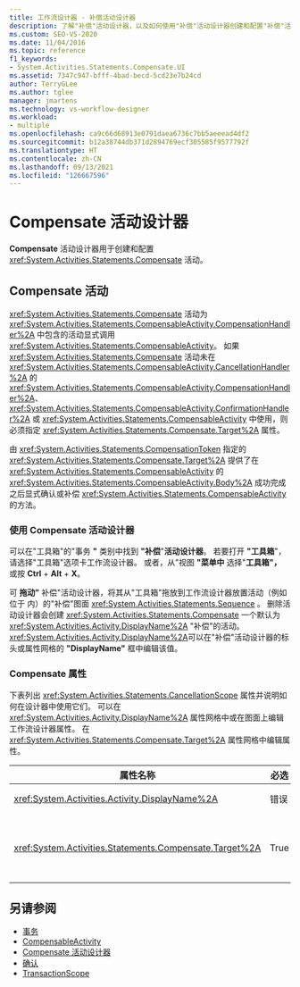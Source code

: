 ```yaml
---
title: 工作流设计器 - 补偿活动设计器
description: 了解"补偿"活动设计器，以及如何使用"补偿"活动设计器创建和配置"补偿"活动。
ms.custom: SEO-VS-2020
ms.date: 11/04/2016
ms.topic: reference
f1_keywords:
- System.Activities.Statements.Compensate.UI
ms.assetid: 7347c947-bfff-4bad-becd-5cd23e7b24cd
author: TerryGLee
ms.author: tglee
manager: jmartens
ms.technology: vs-workflow-designer
ms.workload:
- multiple
ms.openlocfilehash: ca9c66d68913e0791daea6736c7bb5aeeead4df2
ms.sourcegitcommit: b12a38744db371d2894769ecf305585f9577792f
ms.translationtype: HT
ms.contentlocale: zh-CN
ms.lasthandoff: 09/13/2021
ms.locfileid: "126667596"
---
```

# <a name="compensate-activity-designer"></a>Compensate 活动设计器

**Compensate** 活动设计器用于创建和配置 <xref:System.Activities.Statements.Compensate> 活动。

## <a name="the-compensate-activity"></a>Compensate 活动

<xref:System.Activities.Statements.Compensate> 活动为 <xref:System.Activities.Statements.CompensableActivity.CompensationHandler%2A> 中包含的活动显式调用 <xref:System.Activities.Statements.CompensableActivity>。 如果 <xref:System.Activities.Statements.Compensate> 活动未在 <xref:System.Activities.Statements.CompensableActivity.CancellationHandler%2A> 的 <xref:System.Activities.Statements.CompensableActivity.CompensationHandler%2A>、<xref:System.Activities.Statements.CompensableActivity.ConfirmationHandler%2A> 或 <xref:System.Activities.Statements.CompensableActivity> 中使用，则必须指定 <xref:System.Activities.Statements.Compensate.Target%2A> 属性。

由 <xref:System.Activities.Statements.CompensationToken> 指定的 <xref:System.Activities.Statements.Compensate.Target%2A> 提供了在 <xref:System.Activities.Statements.CompensableActivity> 的 <xref:System.Activities.Statements.CompensableActivity.Body%2A> 成功完成之后显式确认或补偿 <xref:System.Activities.Statements.CompensableActivity> 的方法。

### <a name="using-the-compensate-activity-designer"></a>使用 Compensate 活动设计器

可以在"工具箱"的"事务 **"** 类别中找到 **"补偿**"**活动设计器**。 若要打开 **"工具箱**"，请选择"工具箱"选项卡工作流设计器。 或者，从"视图 **"菜单中** 选择"**工具箱"，** 或按 **Ctrl** + **Alt** + **X**。

可 **拖动"** 补偿"活动设计器，将其从"工具箱"拖放到工作流设计器放置活动（例如位于 内）的"补偿"图面 <xref:System.Activities.Statements.Sequence> 。 删除活动设计器会创建 <xref:System.Activities.Statements.Compensate> 一个默认为 <xref:System.Activities.Activity.DisplayName%2A> "补偿"的活动。 <xref:System.Activities.Activity.DisplayName%2A>可以在"补偿"活动设计器的标头或属性网格的 **"DisplayName"** 框中编辑该值。

### <a name="the-compensate-properties"></a>Compensate 属性

下表列出 <xref:System.Activities.Statements.CancellationScope> 属性并说明如何在设计器中使用它们。 可以在 <xref:System.Activities.Activity.DisplayName%2A> 属性网格中或在图面上编辑工作流设计器属性。 在 <xref:System.Activities.Statements.Compensate.Target%2A> 属性网格中编辑属性。

|属性名称|必选|使用情况|
|-|--------------|-|
|<xref:System.Activities.Activity.DisplayName%2A>|错误|指定 <xref:System.Activities.Statements.Compensate> 活动的可选友好名称。 默认值为 Compensate。|
|<xref:System.Activities.Statements.Compensate.Target%2A>|True|指定 <xref:System.Activities.InArgument%601>，它包含此 <xref:System.Activities.Statements.CompensationToken> 活动的 <xref:System.Activities.Statements.Compensate>。|

## <a name="see-also"></a>另请参阅

- [事务](../workflow-designer/transaction-activity-designers.md)
- [CompensableActivity](../workflow-designer/compensableactivity-activity-designer.md)
- [Compensate 活动设计器](../workflow-designer/compensate-activity-designer.md)
- [确认](../workflow-designer/confirm-activity-designer.md)
- [TransactionScope](../workflow-designer/transactionscope-activity-designer.md)